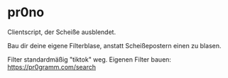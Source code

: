 # pr0no

Clientscript, der Scheiße ausblendet.

Bau dir deine eigene Filterblase, anstatt Scheißepostern einen zu blasen.

Filter standardmäßig "tiktok" weg. Eigenen Filter bauen: https://pr0gramm.com/search
